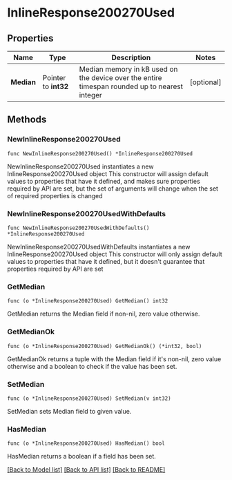 # InlineResponse200270Used

## Properties

Name | Type | Description | Notes
------------ | ------------- | ------------- | -------------
**Median** | Pointer to **int32** | Median memory in kB used on the device over the entire timespan rounded up to nearest integer | [optional] 

## Methods

### NewInlineResponse200270Used

`func NewInlineResponse200270Used() *InlineResponse200270Used`

NewInlineResponse200270Used instantiates a new InlineResponse200270Used object
This constructor will assign default values to properties that have it defined,
and makes sure properties required by API are set, but the set of arguments
will change when the set of required properties is changed

### NewInlineResponse200270UsedWithDefaults

`func NewInlineResponse200270UsedWithDefaults() *InlineResponse200270Used`

NewInlineResponse200270UsedWithDefaults instantiates a new InlineResponse200270Used object
This constructor will only assign default values to properties that have it defined,
but it doesn't guarantee that properties required by API are set

### GetMedian

`func (o *InlineResponse200270Used) GetMedian() int32`

GetMedian returns the Median field if non-nil, zero value otherwise.

### GetMedianOk

`func (o *InlineResponse200270Used) GetMedianOk() (*int32, bool)`

GetMedianOk returns a tuple with the Median field if it's non-nil, zero value otherwise
and a boolean to check if the value has been set.

### SetMedian

`func (o *InlineResponse200270Used) SetMedian(v int32)`

SetMedian sets Median field to given value.

### HasMedian

`func (o *InlineResponse200270Used) HasMedian() bool`

HasMedian returns a boolean if a field has been set.


[[Back to Model list]](../README.md#documentation-for-models) [[Back to API list]](../README.md#documentation-for-api-endpoints) [[Back to README]](../README.md)


